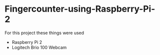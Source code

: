 # Fingercounter-using-Raspberry-Pi-2
For this project these things were used
* Raspberry Pi 2
* Logitech Brio 100 Webcam
